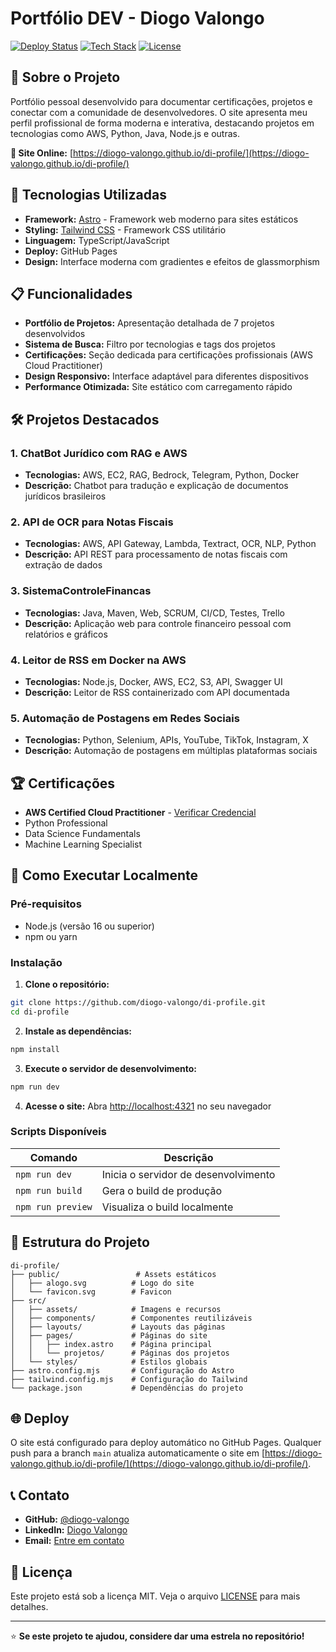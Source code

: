 # Portfólio DEV - Diogo Valongo

[![Deploy Status](https://img.shields.io/badge/Deploy-GitHub%20Pages-brightgreen)](https://diogo-valongo.github.io/di-profile/)
[![Tech Stack](https://img.shields.io/badge/Tech%20Stack-Astro%20%7C%20Tailwind%20CSS%20%7C%20TypeScript-blue)](https://astro.build)
[![License](https://img.shields.io/badge/License-MIT-green.svg)](LICENSE)

## 🌟 Sobre o Projeto

Portfólio pessoal desenvolvido para documentar certificações, projetos e conectar com a comunidade de desenvolvedores. O site apresenta meu perfil profissional de forma moderna e interativa, destacando projetos em tecnologias como AWS, Python, Java, Node.js e outras.

**🔗 Site Online:** [https://diogo-valongo.github.io/di-profile/](https://diogo-valongo.github.io/di-profile/)

## 🚀 Tecnologias Utilizadas

- **Framework:** [Astro](https://astro.build) - Framework web moderno para sites estáticos
- **Styling:** [Tailwind CSS](https://tailwindcss.com) - Framework CSS utilitário
- **Linguagem:** TypeScript/JavaScript
- **Deploy:** GitHub Pages
- **Design:** Interface moderna com gradientes e efeitos de glassmorphism

## 📋 Funcionalidades

- **Portfólio de Projetos:** Apresentação detalhada de 7 projetos desenvolvidos
- **Sistema de Busca:** Filtro por tecnologias e tags dos projetos
- **Certificações:** Seção dedicada para certificações profissionais (AWS Cloud Practitioner)
- **Design Responsivo:** Interface adaptável para diferentes dispositivos
- **Performance Otimizada:** Site estático com carregamento rápido

## 🛠️ Projetos Destacados

### 1. ChatBot Jurídico com RAG e AWS
- **Tecnologias:** AWS, EC2, RAG, Bedrock, Telegram, Python, Docker
- **Descrição:** Chatbot para tradução e explicação de documentos jurídicos brasileiros

### 2. API de OCR para Notas Fiscais
- **Tecnologias:** AWS, API Gateway, Lambda, Textract, OCR, NLP, Python
- **Descrição:** API REST para processamento de notas fiscais com extração de dados

### 3. SistemaControleFinancas
- **Tecnologias:** Java, Maven, Web, SCRUM, CI/CD, Testes, Trello
- **Descrição:** Aplicação web para controle financeiro pessoal com relatórios e gráficos

### 4. Leitor de RSS em Docker na AWS
- **Tecnologias:** Node.js, Docker, AWS, EC2, S3, API, Swagger UI
- **Descrição:** Leitor de RSS containerizado com API documentada

### 5. Automação de Postagens em Redes Sociais
- **Tecnologias:** Python, Selenium, APIs, YouTube, TikTok, Instagram, X
- **Descrição:** Automação de postagens em múltiplas plataformas sociais

## 🏆 Certificações

- **AWS Certified Cloud Practitioner** - [Verificar Credencial](https://www.credly.com/badges/f10b4ded-4ee3-4fb3-b834-5313f6306c33)
- Python Professional
- Data Science Fundamentals
- Machine Learning Specialist

## 🚀 Como Executar Localmente

### Pré-requisitos
- Node.js (versão 16 ou superior)
- npm ou yarn

### Instalação

1. **Clone o repositório:**
```bash
git clone https://github.com/diogo-valongo/di-profile.git
cd di-profile
```

2. **Instale as dependências:**
```bash
npm install
```

3. **Execute o servidor de desenvolvimento:**
```bash
npm run dev
```

4. **Acesse o site:**
Abra [http://localhost:4321](http://localhost:4321) no seu navegador

### Scripts Disponíveis

| Comando | Descrição |
|---------|-----------|
| `npm run dev` | Inicia o servidor de desenvolvimento |
| `npm run build` | Gera o build de produção |
| `npm run preview` | Visualiza o build localmente |

## 📁 Estrutura do Projeto

```
di-profile/
├── public/                 # Assets estáticos
│   ├── alogo.svg          # Logo do site
│   └── favicon.svg        # Favicon
├── src/
│   ├── assets/            # Imagens e recursos
│   ├── components/        # Componentes reutilizáveis
│   ├── layouts/           # Layouts das páginas
│   ├── pages/             # Páginas do site
│   │   ├── index.astro    # Página principal
│   │   └── projetos/      # Páginas dos projetos
│   └── styles/            # Estilos globais
├── astro.config.mjs       # Configuração do Astro
├── tailwind.config.mjs    # Configuração do Tailwind
└── package.json           # Dependências do projeto
```

## 🌐 Deploy

O site está configurado para deploy automático no GitHub Pages. Qualquer push para a branch `main` atualiza automaticamente o site em [https://diogo-valongo.github.io/di-profile/](https://diogo-valongo.github.io/di-profile/).

## 📞 Contato

- **GitHub:** [@diogo-valongo](https://github.com/diogo-valongo)
- **LinkedIn:** [Diogo Valongo](https://linkedin.com/in/diogo-valongo)
- **Email:** [Entre em contato](mailto:contato@diogo-valongo.com)

## 📄 Licença

Este projeto está sob a licença MIT. Veja o arquivo [LICENSE](LICENSE) para mais detalhes.

---

⭐ **Se este projeto te ajudou, considere dar uma estrela no repositório!**


